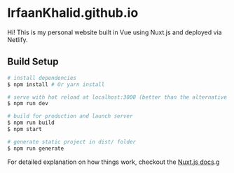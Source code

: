 # IrfaanKhalid.github.io

Hi! This is my personal website built in Vue using Nuxt.js and deployed via Netlify.

## Build Setup

``` bash
# install dependencies
$ npm install # Or yarn install

# serve with hot reload at localhost:3000 (better than the alternative direcctly below)
$ npm run dev

# build for production and launch server
$ npm run build
$ npm start

# generate static project in dist/ folder
$ npm run generate
```

For detailed explanation on how things work, checkout the [Nuxt.js docs](https://github.com/nuxt/nuxt.js).g
